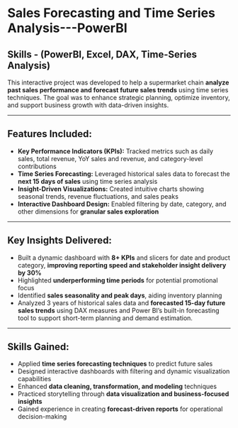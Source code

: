 # Sales Forecasting and Time Series Analysis---PowerBI
## Skills - (PowerBI, Excel, DAX, Time-Series Analysis)

This interactive project was developed to help a supermarket chain **analyze past sales performance and forecast future sales trends** using time series techniques. The goal was to enhance strategic planning, optimize inventory, and support business growth with data-driven insights.

---

## **Features Included:**

- **Key Performance Indicators (KPIs):** Tracked metrics such as daily sales, total revenue, YoY sales and revenue, and category-level contributions  
- **Time Series Forecasting:** Leveraged historical sales data to forecast the **next 15 days of sales** using time series analysis  
- **Insight-Driven Visualizations:** Created intuitive charts showing seasonal trends, revenue fluctuations, and sales peaks  
- **Interactive Dashboard Design:** Enabled filtering by date, category, and other dimensions for **granular sales exploration**  

---

## **Key Insights Delivered:**

- Built a dynamic dashboard with **8+ KPIs** and slicers for date and product category, **improving reporting speed and stakeholder insight delivery by 30%**
- Highlighted **underperforming time periods** for potential promotional focus  
- Identified **sales seasonality and peak days**, aiding inventory planning
- Analyzed 3 years of historical sales data and **forecasted 15-day future sales trends** using DAX measures and Power BI’s built-in forecasting tool to support short-term planning and demand estimation.

---

## **Skills Gained:**

- Applied **time series forecasting techniques** to predict future sales 
- Designed interactive dashboards with filtering and dynamic visualization capabilities  
- Enhanced **data cleaning, transformation, and modeling** techniques 
- Practiced storytelling through **data visualization and business-focused insights**  
- Gained experience in creating **forecast-driven reports** for operational decision-making
